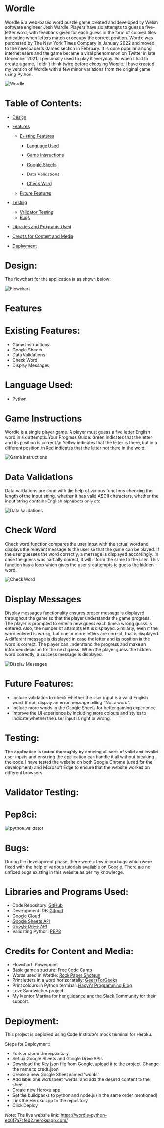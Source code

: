 
# Wordle    

Wordle is a web-based word puzzle game created and developed by Welsh software engineer Josh Wardle. Players have six attempts to guess a five-letter word, with feedback given for each guess in the form of colored tiles indicating when letters match or occupy the correct position. Wordle was purchased by The New York Times Company in January 2022 and moved to the newspaper's Games section in February. It is quite popular among internet users and the game became a viral phenomenon on Twitter in late December 2021. I personally used to play it everyday. So when I had to create a game, I didn't think twice before choosing Wordle.
I have created my version of Wordle with a few minor variations from the original game using Python.    


 ![Wordle](assets/screenshots/wordle.png)   


# Table of Contents:

- [Design](#design)
- [Features](#features)

	- [Existing Features](#existing-features) 

        -    [Language Used](#language-used)

        -    [Game Instructions](#game-instructions)    

        -    [Google Sheets](#google-sheets)    

        -    [Data Validations](#data-validations)  

        -    [Check Word](#check-word)  

   - [Future Features](#future-features)
- [Testing](#testing)   
     -    [Validator Testing](#validator-testing)  
     -    [Bugs](#bugs)

-    [Libraries and Programs Used](#libraries-and-programs-used)
- [Credits for Content and Media](#credits)  
- [Deployment](#deployment)
   



# Design:   

The flowchart for the application is as shown below:  

![Flowchart](assets/screenshots/flowchart.jpg)  



# Features

# Existing Features:
+ Game Instructions    
+ Google Sheets   
+ Data Validations
+ Check Word 
+ Display Messages    


# Language Used:
+ Python

# Game Instructions     

Wordle is a single player game. A player must guess a five letter English word in six attempts.
Your Progress Guide:
Green indicates that the letter and its position is correct.\n
Yellow indicates that the letter is there, but in a different position.\n
Red indicates that the letter not there in the word.    
   
![Game Instructions](assets/screenshots/game_instructions.png)  


# Data Validations

Data validations are done with the help of various functions checking the length of the input string, whether it has valid ASCII characters, whether the input string contains English alphabets only etc.    

![Data Validations](assets/screenshots/data_validations.png)  

# Check Word

Check word function compares the user input with the actual word and displays the relevant message to the user so that the game can be played. If the user guesses the word correctly, a message is displayed accordingly. In case the guess was partially correct, it will inform the same to the user. This function has a loop which gives the user six attempts to guess the hidden word.    

![Check Word]( assets/screenshots/check_word.png)    

# Display Messages

Display messages functionality ensures proper message is displayed throughout the game so that the player understands the game progress. The player is prompted to enter a new guess each time a wrong guess is entered. Also, the number of attempts left is displayed. Similarly, even if the word entered is wrong, but one or more letters are correct, that is displayed. A different message is displayed in case the letter and its position in the word is correct. The player can understand the progress and make an informed decision for the next guess. When the player guess the hidden word correctly, a success message is displayed.    
 
![Display Messages]( assets/screenshots/display_messages.png)

# Future Features:  

+ Include validation to check whether the user input is a valid English word. If not, display an error message telling “Not a word”.
+ Include more words in the Google Sheets for better gaming experience.    
+ Improve the UI experience by including more colours and styles to indicate whether the user input is right or wrong.    

# Testing:  

The application is tested thoroughly by entering all sorts of valid and invalid user inputs and ensuring the application can handle it all without breaking the code.
I have tested the website on both Google Chrome (used for the development) and Microsoft Edge to ensure that the website worked on different browsers.

# Validator Testing:  

# Pep8ci:    

![python_validator](assets/screenshots/python_validator.png)    
 

# Bugs:  

During the development phase, there were a few minor bugs which were fixed with the help of various tutorials available on Google.
There are no unfixed bugs existing in this website as per my knowledge.

# Libraries and Programs Used:  

* Code Repository: [GitHub](https://github.com/)
* Development IDE: [Gitpod](https://www.gitpod.io/)
* [Google Cloud]( https://console.cloud.google.com/)
* [Google Sheets API](https://console.cloud.google.com/apis/api/sheets.googleapis.com)
* [Google Drive API]( https://console.cloud.google.com/apis/api/drive.googleapis.com/)
* Validating Python: [PEP8]( https://pep8ci.herokuapp.com/)


# Credits for Content and Media:
* Flowchart: Powerpoint
* Basic game structure: [Free Code Camp]( https://www.freecodecamp.org/news/building-a-wordle-game/)
* Words used in Wordle: [Rock Paper Shotgun]( https://www.rockpapershotgun.com/wordle-past-answers)
* Print letters in a word horizonatally: [GeeksForGeeks](https://www.geeksforgeeks.org/print-a-list-in-python-horizontally/)
* Print colours in Python terminal: [Haoyi's Programming Blog](https://www.lihaoyi.com/post/BuildyourownCommandLinewithANSIescapecodes.html#8-colors)
* Love Sandwiches project
* My Mentor Martina for her guidance and the Slack Community for their support.

# Deployment:

This project is deployed using Code Institute's mock terminal for Heroku.

Steps for Deployment:

* Fork or clone the repository
* Set up Google Sheets and Google Drive APIs
* Download the Key json file from Google, upload it to the project. Change the name to creds.json
* Create a new Google Sheet named 'words'
* Add label one worksheet 'words' and add the desired content to the sheet.
* Create new Heroku app
* Set the buildpacks to python and node.js (in the same order mentioned)
* Link the Heroku app to the repository
* Click Deploy    

_Note:_ The live website link: https://wordle-python-ec6f7a74fed2.herokuapp.com/
